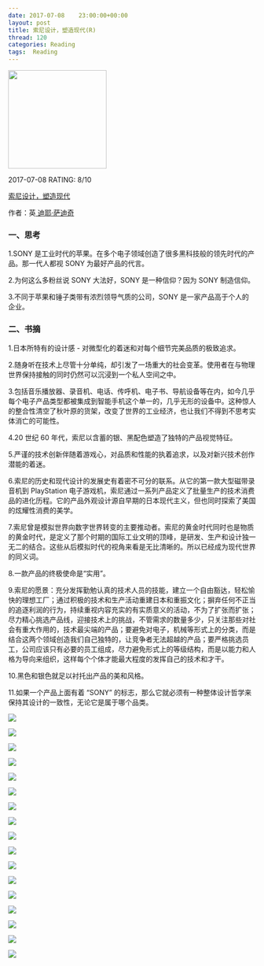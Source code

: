```yaml
---
date: 2017-07-08    23:00:00+00:00
layout: post
title: 索尼设计，塑造现代(R)
thread: 120
categories: Reading
tags:  Reading
---
```


<img src="https://images-cn.ssl-images-amazon.com/images/I/81UYjz5fT6L.jpg" width="200" />

2017-07-08 RATING:  8/10

[索尼设计，塑造现代][1]

作者：英[ 迪耶·萨迪奇][2]

### 一、思考
1.SONY 是工业时代的苹果。在多个电子领域创造了很多黑科技般的领先时代的产品。那一代人都视 SONY 为最好产品的代言。

2.为何这么多粉丝说 SONY 大法好，SONY 是一种信仰？因为 SONY 制造信仰。

3.不同于苹果和锤子类带有浓烈领导气质的公司，SONY 是一家产品高于个人的企业。

### 二、书摘

1.日本所特有的设计感 - 对微型化的着迷和对每个细节完美品质的极致追求。

2.随身听在技术上尽管十分单纯，却引发了一场重大的社会变革。使用者在与物理世界保持接触的同时仍然可以沉浸到一个私人空间之中。

3.包括音乐播放器、录音机、电话、传呼机、电子书、导航设备等在内，如今几乎每个电子产品类型都被集成到智能手机这个单一的，几乎无形的设备中。这种惊人的整合性清空了秋叶原的货架，改变了世界的工业经济，也让我们不得到不思考实体消亡的可能性。

4.20 世纪 60 年代，索尼以含蓄的银、黑配色塑造了独特的产品视觉特征。

5.严谨的技术创新伴随着游戏心，对品质和性能的执着追求，以及对新兴技术创作潜能的着迷。

6.索尼的历史和现代设计的发展史有着密不可分的联系。从它的第一款大型磁带录音机到 PlayStation 电子游戏机，索尼通过一系列产品定义了批量生产的技术消费品的进化历程。它的产品外观设计源自早期的日本现代主义，但也同时探索了美国的炫耀性消费的美学。

7.索尼曾是模拟世界向数字世界转变的主要推动者。索尼的黄金时代同时也是物质的黄金时代，是定义了那个时期的国际工业文明的顶峰，是研发、生产和设计独一无二的结合。这些从后模拟时代的视角来看是无比清晰的。所以已经成为现代世界的同义词。

8.一款产品的终极使命是“实用”。

9.索尼的愿景：充分发挥勤勉认真的技术人员的技能，建立一个自由豁达，轻松愉快的理想工厂；通过积极的技术和生产活动重建日本和重振文化；摒弃任何不正当的追逐利润的行为，持续重视内容充实的有实质意义的活动，不为了扩张而扩张；尽力精心挑选产品线，迎接技术上的挑战，不管需求的数量多少，只关注那些对社会有重大作用的，技术最尖端的产品；要避免对电子，机械等形式上的分类，而是结合这两个领域创造我们自己独特的，让竞争者无法超越的产品；要严格挑选员工，公司应该只有必要的员工组成，尽力避免形式上的等级结构，而是以能力和人格为导向来组织，这样每个个体才能最大程度的发挥自己的技术和才干。

10.黑色和银色就足以衬托出产品的美和风格。

11.如果一个产品上面有着 “SONY” 的标志，那么它就必须有一种整体设计哲学来保持其设计的一致性，无论它是属于哪个品类。

![][image-1]

![][image-2]

![][image-3]

![][image-4]

![][image-5]

![][image-6]

![][image-7]

![][image-8]

![][image-9]

![][image-10]

![][image-11]

![][image-12]

![][image-13]

![][image-14]

![][image-15]

![][image-16]

![][image-17]







[1]:	https://www.amazon.cn/%E7%B4%A2%E5%B0%BC%E8%AE%BE%E8%AE%A1-%E5%A1%91%E9%80%A0%E7%8E%B0%E4%BB%A3-%E8%BF%AA%E8%80%B6-%E8%90%A8%E8%BF%AA%E5%A5%87/dp/B07233R96Y
[2]:	%E8%BF%AA%E8%80%B6%C2%B7%E8%90%A8%E8%BF%AA%E5%A5%87

[image-1]:	/images/%E7%B4%A2%E5%B0%BC%E8%AE%BE%E8%AE%A1/Books.jpg
[image-2]:	/images/%E7%B4%A2%E5%B0%BC%E8%AE%BE%E8%AE%A1/History.jpg
[image-3]:	/images/%E7%B4%A2%E5%B0%BC%E8%AE%BE%E8%AE%A1/History2.jpg
[image-4]:	/images/%E7%B4%A2%E5%B0%BC%E8%AE%BE%E8%AE%A1/History3.jpg
[image-5]:	/images/%E7%B4%A2%E5%B0%BC%E8%AE%BE%E8%AE%A1/History4.jpg
[image-6]:	/images/%E7%B4%A2%E5%B0%BC%E8%AE%BE%E8%AE%A1/Books.jpg
[image-7]:	/images//%E7%B4%A2%E5%B0%BC%E8%AE%BE%E8%AE%A1/making-modern_ICF-7500.jpg
[image-8]:	/images/%E7%B4%A2%E5%B0%BC%E8%AE%BE%E8%AE%A1/making-modern_NW-F5.jpg
[image-9]:	/images/%E7%B4%A2%E5%B0%BC%E8%AE%BE%E8%AE%A1/R10.jpg
[image-10]:	/images/%E7%B4%A2%E5%B0%BC%E8%AE%BE%E8%AE%A1/Robots.jpg
[image-11]:	/images/%E7%B4%A2%E5%B0%BC%E8%AE%BE%E8%AE%A1/SONY.jpg
[image-12]:	/images/%E7%B4%A2%E5%B0%BC%E8%AE%BE%E8%AE%A1/VAIO%E7%AC%94%E8%AE%B0%E6%9C%AC.jpg
[image-13]:	/images/%E7%B4%A2%E5%B0%BC%E8%AE%BE%E8%AE%A1/%E6%94%B6%E9%9F%B3%E6%9C%BATR-1825.jpg
[image-14]:	/images/%E7%B4%A2%E5%B0%BC%E8%AE%BE%E8%AE%A1/%E6%95%B0%E7%A0%81%E7%9B%B8%E6%9C%BA.jpg
[image-15]:	/images/%E7%B4%A2%E5%B0%BC%E8%AE%BE%E8%AE%A1/%E6%97%A5%E6%9C%AC%E7%83%88%E7%81%AB%E9%B8%9F.png
[image-16]:	/images/%E7%B4%A2%E5%B0%BC%E8%AE%BE%E8%AE%A1/%E7%8E%BB%E7%92%83%E9%9F%B3%E5%93%8D.jpg
[image-17]:	/images/%E7%B4%A2%E5%B0%BC%E8%AE%BE%E8%AE%A1/%E9%BB%91%E8%83%B6%E5%94%B1%E7%89%87%E6%92%AD%E6%94%BE%E5%99%A8.jpg